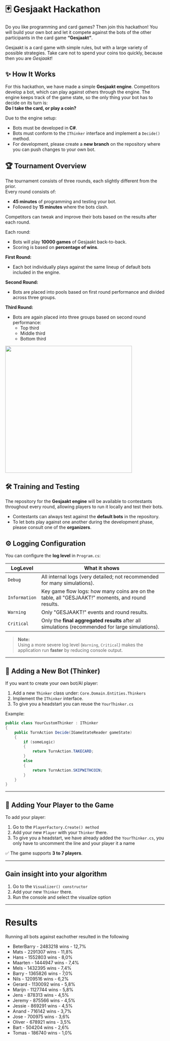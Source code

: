 # 🃏 Gesjaakt Hackathon

Do you like programming and card games? Then join this hackathon! You will build your own bot and let it compete against the bots of the other participants in the card game **“Gesjaakt”**.

Gesjaakt is a card game with simple rules, but with a large variety of possible strategies. Take care not to spend your coins too quickly, because then you are *Gesjaakt*!

## ✨ How It Works 

For this hackathon, we have made a simple **Gesjaakt engine**. Competitors develop a bot, which can play against others through the engine. The engine keeps track of the game state, so the only thing your bot has to decide on its turn is:  
**Do I take the card, or play a coin?**

Due to the engine setup:
- Bots must be developed in **C#**.
- Bots must conform to the `IThinker` interface and implement a `Decide()` method.
- For development, please create a **new branch** on the repository where you can push changes to your own bot.

## 🏆 Tournament Overview

The tournament consists of three rounds, each slightly different from the prior.  
Every round consists of:
- **45 minutes** of programming and testing your bot.
- Followed by **15 minutes** where the bots clash.

Competitors can tweak and improve their bots based on the results after each round.

Each round:
- Bots will play **10000 games** of Gesjaakt back-to-back.
- Scoring is based on **percentage of wins**.

**First Round:**
- Each bot individually plays against the same lineup of default bots included in the engine.

**Second Round:**
- Bots are placed into pools based on first round performance and divided across three groups.

**Third Round:**
- Bots are again placed into three groups based on second round performance:
  - Top third
  - Middle third
  - Bottom third
 
<img src="https://github.com/user-attachments/assets/a245c81f-c013-4c45-9e49-ae4a0a0cb3be" width="400"/>


## 🛠️ Training and Testing 

The repository for the **Gesjaakt engine** will be available to contestants throughout every round, allowing players to run it locally and test their bots.

- Contestants can always test against the **default bots** in the repository.
- To let bots play against one another during the development phase, please consult one of the **organizers**.

## ⚙️ Logging Configuration

You can configure the **log level** in `Program.cs`:

| LogLevel        | What it shows                                                                                                  |
|-----------------|----------------------------------------------------------------------------------------------------------------|
| `Debug`         | All internal logs (very detailed; not recommended for many simulations).                                       |
| `Information`   | Key game flow logs: how many coins are on the table, all "GESJAAKT!" moments, and round results.                |
| `Warning`       | Only "GESJAAKT!" events and round results.                                                                     |
| `Critical`      | Only the **final aggregated results** after all simulations (recommended for large simulations).               |

> **Note:**  
> Using a more severe log level (`Warning`, `Critical`) makes the application run **faster** by reducing console output.

---

## 🧠 Adding a New Bot (Thinker)

If you want to create your own bot/AI player:
1. Add a new `Thinker` class under:
   `Core.Domain.Entities.Thinkers`
2. Implement the `IThinker` interface.
3. To give you a headstart you can reuse the `YourThinker.cs`

Example:
```csharp
public class YourCustomThinker : IThinker
{
    public TurnAction Decide(IGameStateReader gameState)
    {
        if (someLogic)
        {
            return TurnAction.TAKECARD;
        }
        else
        {
            return TurnAction.SKIPWITHCOIN;
        }
    }
}
```

---

## 👥 Adding Your Player to the Game

To add your player:
1. Go to the `PlayerFactory.Create() method`
2. Add your new `Player` with your `Thinker` there.
3. To give you a headstart, we have already added the `YourThinker.cs`, you only have to uncomment the line and your player it a name

✅ The game supports **3 to 7 players**.

---

## Gain insight into your algorithm

1. Go to the `Visualizer() constructor`
2. Add your new `Thinker` there.
3. Run the console and select the visualize option

---

# Results

Running all bots against eachother resulted in the following

- BeterBarry - 2483218 wins -  12,7%
- Mats - 2291307 wins -  11,8%
- Hans - 1552803 wins -  8,0%
- Maarten - 1444947 wins -  7,4%
- Mels - 1432395 wins -  7,4%
- Barry - 1365826 wins -  7,0%
- Nils - 1209516 wins -  6,2%
- Gerard - 1130092 wins -  5,8%
- Marijn - 1127744 wins -  5,8%
- Jens - 878313 wins -  4,5%
- Jeremy - 875566 wins -  4,5%
- Jessie - 869291 wins -  4,5%
- Anand - 716142 wins -  3,7%
- Jose - 700975 wins -  3,6%
- Oliver - 678921 wins -  3,5%
- Bart - 504204 wins -  2,6%
- Tomas - 186740 wins -  1,0%

